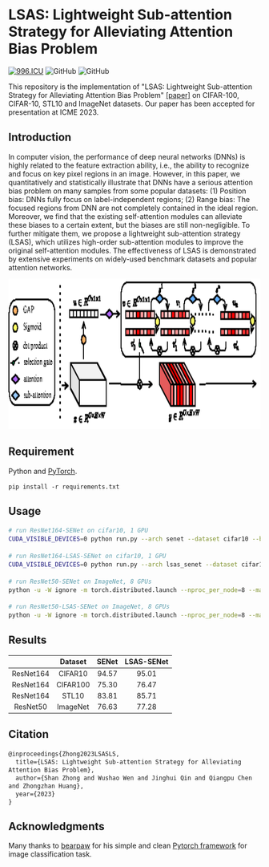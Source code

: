 # LSAS: Lightweight Sub-attention Strategy for Alleviating Attention Bias Problem 
[![996.ICU](https://img.shields.io/badge/link-996.icu-red.svg)](https://996.icu) 
![GitHub](https://img.shields.io/github/license/gbup-group/DIANet.svg)
![GitHub](https://img.shields.io/badge/Qrange%20-group-orange)

This repository is the implementation of "LSAS: Lightweight Sub-attention Strategy for Alleviating Attention Bias Problem" [[paper]](https://arxiv.org/abs/2305.05200) on CIFAR-100, CIFAR-10, STL10 and ImageNet datasets. Our paper has been accepted for presentation at ICME 2023.

## Introduction

In computer vision, the performance of deep neural networks (DNNs) is highly related to the feature extraction ability, i.e., the ability to recognize and focus on key pixel regions in an image. However, in this paper, we quantitatively and statistically illustrate that DNNs have a serious attention bias problem on many samples from some popular datasets: (1) Position bias: DNNs fully focus on label-independent regions; (2) Range bias: The focused regions from DNN are not completely contained in the ideal region. Moreover, we find that the existing self-attention modules can alleviate these biases to a certain extent, but the biases are still non-negligible. To further mitigate them, we propose a lightweight sub-attention strategy (LSAS), which utilizes high-order sub-attention modules to improve the original self-attention modules. The effectiveness of LSAS is demonstrated by extensive experiments on widely-used benchmark datasets and popular attention networks. 

<p align="center">
  <img src="https://github.com/Qrange-group/LSAS/blob/main/images/arch.png" width="600" height="300">
</p>


## Requirement
Python and [PyTorch](http://pytorch.org/).
```
pip install -r requirements.txt
```


## Usage
```sh
# run ResNet164-SENet on cifar10, 1 GPU
CUDA_VISIBLE_DEVICES=0 python run.py --arch senet --dataset cifar10 --block-name bottleneck --depth 164 --epochs 164 --schedule 81 122 --gamma 0.1 --wd 1e-4

# run ResNet164-LSAS-SENet on cifar10, 1 GPU
CUDA_VISIBLE_DEVICES=0 python run.py --arch lsas_senet --dataset cifar10 --block-name bottleneck --depth 164 --epochs 164 --schedule 81 122 --gamma 0.1 --wd 1e-4

# run ResNet50-SENet on ImageNet, 8 GPUs
python -u -W ignore -m torch.distributed.launch --nproc_per_node=8 --master_port='29503' run_imagenet.py -a senet_resnet50 --info normal --data /data1/ZSS/datasets/ILSVRC2012_Data --epochs 100 --schedule 30 60 90 --wd 1e-4 --gamma 0.1 --train-batch 32 --opt-level O0 --wd-all --label-smoothing 0. --warmup 0

# run ResNet50-LSAS-SENet on ImageNet, 8 GPUs
python -u -W ignore -m torch.distributed.launch --nproc_per_node=8 --master_port='29503' run_imagenet.py -a lsas_senet_resnet50 --info normal --data /data1/ZSS/datasets/ILSVRC2012_Data --epochs 100 --schedule 30 60 90 --wd 1e-4 --gamma 0.1 --train-batch 32 --opt-level O0 --wd-all --label-smoothing 0. --warmup 0
```

## Results
|                 |  Dataset  | SENet |  LSAS-SENet  |
|:---------------:|:------:|:--------:|:------:|
|    ResNet164    |CIFAR10 |   94.57  |  95.01 |
|    ResNet164    |CIFAR100|   75.30  |  76.47 |
|    ResNet164    |STL10   |   83.81  |  85.71 |
|    ResNet50     |ImageNet|   76.63  |  77.28 |



## Citation

```
@inproceedings{Zhong2023LSASLS,
  title={LSAS: Lightweight Sub-attention Strategy for Alleviating Attention Bias Problem},
  author={Shan Zhong and Wushao Wen and Jinghui Qin and Qiangpu Chen and Zhongzhan Huang},
  year={2023}
}
```

## Acknowledgments
Many thanks to [bearpaw](https://github.com/bearpaw) for his simple and clean [Pytorch framework](https://github.com/bearpaw/pytorch-classification) for image classification task.
